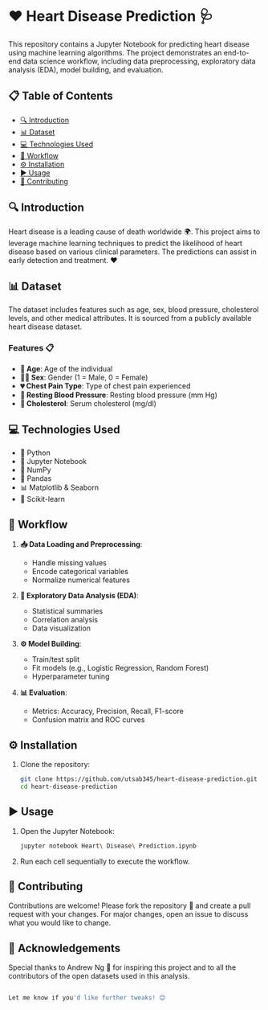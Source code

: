 # ❤️ Heart Disease Prediction 🩺

This repository contains a Jupyter Notebook for predicting heart disease using machine learning algorithms. The project demonstrates an end-to-end data science workflow, including data preprocessing, exploratory data analysis (EDA), model building, and evaluation.

## 📋 Table of Contents

- [🔍 Introduction](#-introduction)
- [📊 Dataset](#-dataset)
- [💻 Technologies Used](#-technologies-used)
- [🚀 Workflow](#-workflow)
- [⚙️ Installation](#️-installation)
- [▶️ Usage](#️-usage)
- [🤝 Contributing](#-contributing)

## 🔍 Introduction

Heart disease is a leading cause of death worldwide 🌍. This project aims to leverage machine learning techniques to predict the likelihood of heart disease based on various clinical parameters. The predictions can assist in early detection and treatment. ❤️

## 📊 Dataset

The dataset includes features such as age, sex, blood pressure, cholesterol levels, and other medical attributes. It is sourced from a publicly available heart disease dataset.

### Features 📋
- **🧓 Age**: Age of the individual  
- **👨‍⚕️ Sex**: Gender (1 = Male, 0 = Female)  
- **💔 Chest Pain Type**: Type of chest pain experienced  
- **💉 Resting Blood Pressure**: Resting blood pressure (mm Hg)  
- **🍔 Cholesterol**: Serum cholesterol (mg/dl)  

## 💻 Technologies Used

- 🐍 Python  
- 📒 Jupyter Notebook  
- 🔢 NumPy  
- 🐼 Pandas  
- 📊 Matplotlib & Seaborn  
- 🤖 Scikit-learn  

## 🚀 Workflow

1. **📥 Data Loading and Preprocessing**:
   - Handle missing values
   - Encode categorical variables
   - Normalize numerical features

2. **🔎 Exploratory Data Analysis (EDA)**:
   - Statistical summaries
   - Correlation analysis
   - Data visualization

3. **⚙️ Model Building**:
   - Train/test split
   - Fit models (e.g., Logistic Regression, Random Forest)
   - Hyperparameter tuning

4. **📊 Evaluation**:
   - Metrics: Accuracy, Precision, Recall, F1-score
   - Confusion matrix and ROC curves

## ⚙️ Installation

1. Clone the repository:
   ```bash
   git clone https://github.com/utsab345/heart-disease-prediction.git
   cd heart-disease-prediction
## ▶️ Usage
1. Open the Jupyter Notebook:
   ```bash
   jupyter notebook Heart\ Disease\ Prediction.ipynb

2. Run each cell sequentially to execute the workflow.

## 🤝 Contributing
  Contributions are welcome! Please fork the repository 🍴 and create a pull request with your changes. For major changes, open an issue to discuss what you would like to change.

## 🙏 Acknowledgements
  Special thanks to Andrew Ng 🌟 for inspiring this project and to all the contributors of the open datasets used in this analysis.
  ```bash

Let me know if you'd like further tweaks! 😊


